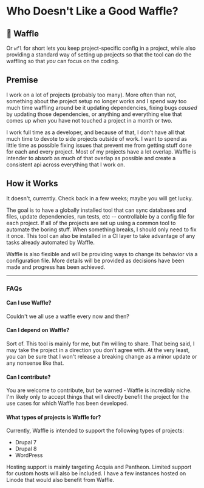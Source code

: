 # Who Doesn't Like a Good Waffle?

## :waffle: Waffle
Or `wfl` for short lets you keep project-specific config in a project, while also providing a standard way of setting up projects so that the tool can do the waffling so that _you_ can focus on the coding.

## Premise
I work on a lot of projects (probably too many). More often than not, something about the project setup no longer works and I spend way too much time waffling around be it updating dependencies, fixing bugs _caused_ by updating those dependencies, or anything and everything else that comes up when you have not touched a project in a month or two.

I work full time as a developer, and because of that, I don't have all that much time to devote to side projects outside of work. I want to spend as little time as possible fixing issues that prevent me from getting stuff done for each and every project. Most of my projects have a lot overlap. Waffle is intender to absorb as much of that overlap as possible and create a consistent api across everything that I work on.

## How it Works
It doesn't, currently. Check back in a few weeks; maybe you will get lucky.

The goal is to have a globally installed tool that can sync databases and files, update dependencies, run tests, etc -- controllable by a config file for each project. If all of the projects are set up using a common tool to automate the boring stuff. When something breaks, I should only need to fix it once. This tool can also be installed in a CI layer to take advantage of any tasks already automated by Waffle.

Waffle is also flexible and will be providing ways to change its behavior via a configuration file. More details will be provided as decisions have been made and progress has been achieved.
___

### FAQs

#### Can I use Waffle?
Couldn't we all use a waffle every now and then?

#### Can I depend on Waffle?
Sort of. This tool is mainly for me, but I'm willing to share. That being said, I may take the project in a direction you don't agree with. At the very least, you can be sure that I won't release a breaking change as a minor update or any nonsense like that.

#### Can I contribute?
You are welcome to contribute, but be warned &dash; Waffle is incredibly niche. I'm likely only  to accept things that will directly benefit the project for the use cases for which Waffle has been developed.

#### What types of projects is Waffle for?
Currently, Waffle is intended to support the following types of projects:
- Drupal 7
- Drupal 8
- WordPress

Hosting support is mainly targeting Acquia and Pantheon. Limited support for custom hosts will also be included. I have a few instances hosted on Linode that would also benefit from Waffle.